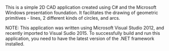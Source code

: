 This is a simple 2D CAD application created using C# and the Microsoft Windows presentation foundation. It facilitates
the drawing of geometric primitives - lines, 2 different kinds of circles, and arcs.

NOTE: This application was written using Microsoft Visual Studio 2012, and recently imported to Visual Sudio 2015.
      To successfully build and run this application, you need to have the latest version of the .NET framework 
      installed.
